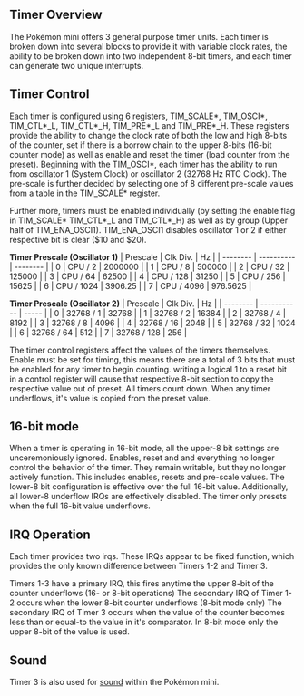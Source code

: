 ## Timer Overview

The Pokémon mini offers 3 general purpose timer units. Each timer is broken down into several blocks to provide it with variable clock rates, the ability to be broken down into two independent 8-bit timers, and each timer can generate two unique interrupts.

## Timer Control

Each timer is configured using 6 registers, TIM_SCALE\*, TIM_OSCI\*, TIM_CTL\*_L, TIM_CTL\*_H, TIM_PRE\*_L and TIM_PRE\*_H. These registers provide the ability to change the clock rate of both the low and high 8-bits of the counter, set if there is a borrow chain to the upper 8-bits (16-bit counter mode) as well as enable and reset the timer (load counter from the preset). Beginning with the TIM_OSCI\*, each timer has the ability to run from oscillator 1 (System Clock) or oscillator 2 (32768 Hz RTC Clock). The pre-scale is further decided by selecting one of 8 different pre-scale values from a table in the TIM_SCALE\* register.

Further more, timers must be enabled individually (by setting the enable flag in TIM_SCALE\* TIM_CTL\*_L and TIM_CTL\*_H) as well as by group (Upper half of TIM_ENA_OSCI1). TIM_ENA_OSCI1 disables oscillator 1 or 2 if either respective bit is clear ($10 and $20).

**Timer Prescale (Oscillator 1)**
| Prescale | Clk Div.   | Hz       |
| -------- | ---------- | -------- |
| 0        | CPU / 2    | 2000000  |
| 1        | CPU / 8    | 500000   |
| 2        | CPU / 32   | 125000   |
| 3        | CPU / 64   | 62500    |
| 4        | CPU / 128  | 31250    |
| 5        | CPU / 256  | 15625    |
| 6        | CPU / 1024 | 3906.25  |
| 7        | CPU / 4096 | 976.5625 |

**Timer Prescale (Oscillator 2)**
| Prescale | Clk Div.    | Hz    |
| -------- | ----------- | ----- |
| 0        | 32768 / 1   | 32768 |
| 1        | 32768 / 2   | 16384 |
| 2        | 32768 / 4   | 8192  |
| 3        | 32768 / 8   | 4096  |
| 4        | 32768 / 16  | 2048  |
| 5        | 32768 / 32  | 1024  |
| 6        | 32768 / 64  | 512   |
| 7        | 32768 / 128 | 256   |

The timer control registers affect the values of the timers themselves. Enable must be set for timing, this means there are a total of 3 bits that must be enabled for any timer to begin counting. writing a logical 1 to a reset bit in a control register will cause that respective 8-bit section to copy the respective value out of preset. All timers count down. When any timer underflows, it's value is copied from the preset value.

## 16-bit mode

When a timer is operating in 16-bit mode, all the upper-8 bit settings are unceremoniously ignored. Enables, reset and and everything no longer control the behavior of the timer. They remain writable, but they no longer actively function. This includes enables, resets and pre-scale values. The lower-8 bit configuration is effective over the full 16-bit value. Additionally, all lower-8 underflow IRQs are effectively disabled. The timer only presets when the full 16-bit value underflows.

## IRQ Operation

Each timer provides two irqs. These IRQs appear to be fixed function, which provides the only known difference between Timers 1-2 and Timer 3.

Timers 1-3 have a primary IRQ, this fires anytime the upper 8-bit of the counter underflows (16- or 8-bit operations) The secondary IRQ of Timer 1-2 occurs when the lower 8-bit counter underflows (8-bit mode only) The secondary IRQ of Timer 3 occurs when the value of the counter becomes less than or equal-to the value in it's comparator. In 8-bit mode only the upper 8-bit of the value is used.

## Sound

Timer 3 is also used for [sound](PM_Audio.md "wikilink") within the Pokémon mini.
